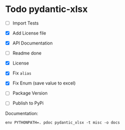 # Todo pydantic-xlsx

- [ ] Import Tests
- [x] Add License file
- [x] API Documentation
- [ ] Readme done
- [x] License
- [x] Fix `alias`
- [x] Fix Enum (save value to excel)
- [ ] Package Version
- [ ] Publish to PyPi


Documentation:

```
env PYTHONPATH=. pdoc pydantic_xlsx -t misc -o docs
```
